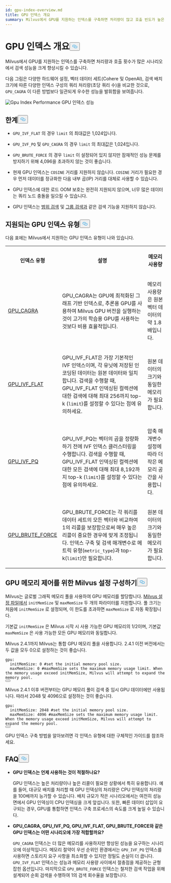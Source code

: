 ```yaml
---
id: gpu-index-overview.md
title: GPU 인덱스 개요
summary: Milvus에서 GPU를 지원하는 인덱스를 구축하면 처리량이 많고 호출 빈도가 높은 시나리오에서 검색 성능을 크게 향상시킬 수 있습니다.
---
```

<h1 id="GPU-Index-Overview" class="common-anchor-header">GPU 인덱스 개요<button data-href="#GPU-Index-Overview" class="anchor-icon" translate="no">
      <svg translate="no"
        aria-hidden="true"
        focusable="false"
        height="20"
        version="1.1"
        viewBox="0 0 16 16"
        width="16"
      >
        <path
          fill="#0092E4"
          fill-rule="evenodd"
          d="M4 9h1v1H4c-1.5 0-3-1.69-3-3.5S2.55 3 4 3h4c1.45 0 3 1.69 3 3.5 0 1.41-.91 2.72-2 3.25V8.59c.58-.45 1-1.27 1-2.09C10 5.22 8.98 4 8 4H4c-.98 0-2 1.22-2 2.5S3 9 4 9zm9-3h-1v1h1c1 0 2 1.22 2 2.5S13.98 12 13 12H9c-.98 0-2-1.22-2-2.5 0-.83.42-1.64 1-2.09V6.25c-1.09.53-2 1.84-2 3.25C6 11.31 7.55 13 9 13h4c1.45 0 3-1.69 3-3.5S14.5 6 13 6z"
        ></path>
      </svg>
    </button></h1><p>Milvus에서 GPU를 지원하는 인덱스를 구축하면 처리량과 호출 횟수가 많은 시나리오에서 검색 성능을 크게 향상시킬 수 있습니다.</p>
<p>다음 그림은 다양한 하드웨어 설정, 벡터 데이터 세트(Cohere 및 OpenAI), 검색 배치 크기에 따른 다양한 인덱스 구성의 쿼리 처리량(초당 쿼리 수)을 비교한 것으로, <code translate="no">GPU_CAGRA</code> 이 다른 방법보다 일관되게 우수한 성능을 발휘함을 보여줍니다.</p>
<p>
  
   <span class="img-wrapper"> <img translate="no" src="/docs/v2.6.x/assets/gpu-index-performance.png" alt="Gpu Index Performance" class="doc-image" id="gpu-index-performance" />
   </span> <span class="img-wrapper"> <span>GPU 인덱스 성능</span> </span></p>
<h2 id="Limits" class="common-anchor-header">한계<button data-href="#Limits" class="anchor-icon" translate="no">
      <svg translate="no"
        aria-hidden="true"
        focusable="false"
        height="20"
        version="1.1"
        viewBox="0 0 16 16"
        width="16"
      >
        <path
          fill="#0092E4"
          fill-rule="evenodd"
          d="M4 9h1v1H4c-1.5 0-3-1.69-3-3.5S2.55 3 4 3h4c1.45 0 3 1.69 3 3.5 0 1.41-.91 2.72-2 3.25V8.59c.58-.45 1-1.27 1-2.09C10 5.22 8.98 4 8 4H4c-.98 0-2 1.22-2 2.5S3 9 4 9zm9-3h-1v1h1c1 0 2 1.22 2 2.5S13.98 12 13 12H9c-.98 0-2-1.22-2-2.5 0-.83.42-1.64 1-2.09V6.25c-1.09.53-2 1.84-2 3.25C6 11.31 7.55 13 9 13h4c1.45 0 3-1.69 3-3.5S14.5 6 13 6z"
        ></path>
      </svg>
    </button></h2><ul>
<li><p><code translate="no">GPU_IVF_FLAT</code> 의 경우 <code translate="no">limit</code> 의 최대값은 1,024입니다.</p></li>
<li><p><code translate="no">GPU_IVF_PQ</code> 및 <code translate="no">GPU_CAGRA</code> 의 경우 <code translate="no">limit</code> 의 최대값은 1,024입니다.</p></li>
<li><p><code translate="no">GPU_BRUTE_FORCE</code> 의 경우 <code translate="no">limit</code> 이 설정되어 있지 않지만 잠재적인 성능 문제를 방지하기 위해 4,096을 초과하지 않는 것이 좋습니다.</p></li>
<li><p>현재 GPU 인덱스는 <code translate="no">COSINE</code> 거리를 지원하지 않습니다. <code translate="no">COSINE</code> 거리가 필요한 경우 먼저 데이터를 정규화한 다음 내부 곱(IP) 거리를 대체로 사용할 수 있습니다.</p></li>
<li><p>GPU 인덱스에 대한 로드 OOM 보호는 완전히 지원되지 않으며, 너무 많은 데이터는 쿼리 노드 충돌을 일으킬 수 있습니다.</p></li>
<li><p>GPU 인덱스는 <a href="/docs/ko/range-search.md">범위 검색</a> 및 <a href="/docs/ko/grouping-search.md">그룹 검색과</a> 같은 검색 기능을 지원하지 않습니다.</p></li>
</ul>
<h2 id="Supported-GPU-index-types" class="common-anchor-header">지원되는 GPU 인덱스 유형<button data-href="#Supported-GPU-index-types" class="anchor-icon" translate="no">
      <svg translate="no"
        aria-hidden="true"
        focusable="false"
        height="20"
        version="1.1"
        viewBox="0 0 16 16"
        width="16"
      >
        <path
          fill="#0092E4"
          fill-rule="evenodd"
          d="M4 9h1v1H4c-1.5 0-3-1.69-3-3.5S2.55 3 4 3h4c1.45 0 3 1.69 3 3.5 0 1.41-.91 2.72-2 3.25V8.59c.58-.45 1-1.27 1-2.09C10 5.22 8.98 4 8 4H4c-.98 0-2 1.22-2 2.5S3 9 4 9zm9-3h-1v1h1c1 0 2 1.22 2 2.5S13.98 12 13 12H9c-.98 0-2-1.22-2-2.5 0-.83.42-1.64 1-2.09V6.25c-1.09.53-2 1.84-2 3.25C6 11.31 7.55 13 9 13h4c1.45 0 3-1.69 3-3.5S14.5 6 13 6z"
        ></path>
      </svg>
    </button></h2><p>다음 표에는 Milvus에서 지원하는 GPU 인덱스 유형이 나와 있습니다.</p>
<table>
   <tr>
     <th><p>인덱스 유형</p></th>
     <th><p>설명</p></th>
     <th><p>메모리 사용량</p></th>
   </tr>
   <tr>
     <td><p><a href="/docs/ko/gpu-cagra.md">GPU_CAGRA</a></p></td>
     <td><p>GPU_CAGRA는 GPU에 최적화된 그래프 기반 인덱스로, 추론용 GPU를 사용하여 Milvus GPU 버전을 실행하는 것이 고가의 학습용 GPU를 사용하는 것보다 비용 효율적입니다.</p></td>
     <td><p>메모리 사용량은 원본 벡터 데이터의 약 1.8배입니다.</p></td>
   </tr>
   <tr>
     <td><p><a href="/docs/ko/gpu-ivf-flat.md">GPU_IVF_FLAT</a></p></td>
     <td><p>GPU_IVF_FLAT은 가장 기본적인 IVF 인덱스이며, 각 유닛에 저장된 인코딩된 데이터는 원본 데이터와 일치합니다. 검색을 수행할 때, GPU_IVF_FLAT 인덱싱된 컬렉션에 대한 검색에 대해 최대 256까지 top-k (<code translate="no">limit</code>)를 설정할 수 있다는 점에 유의하세요.</p></td>
     <td><p>원본 데이터의 크기와 동일한 메모리가 필요합니다.</p></td>
   </tr>
   <tr>
     <td><p><a href="/docs/ko/gpu-ivf-pq.md">GPU_IVF_PQ</a></p></td>
     <td><p>GPU_IVF_PQ는 벡터의 곱을 정량화하기 전에 IVF 인덱스 클러스터링을 수행합니다. 검색을 수행할 때, GPU_IVF_FLAT 인덱싱된 컬렉션에 대한 모든 검색에 대해 최대 8,192까지 top-k (<code translate="no">limit</code>)를 설정할 수 있다는 점에 유의하세요.</p></td>
     <td><p>압축 매개변수 설정에 따라 더 작은 메모리 공간을 사용합니다.</p></td>
   </tr>
   <tr>
     <td><p><a href="/docs/ko/gpu-brute-force.md">GPU_BRUTE_FORCE</a></p></td>
     <td><p>GPU_BRUTE_FORCE는 각 쿼리를 데이터 세트의 모든 벡터와 비교하여 1의 리콜을 보장함으로써 매우 높은 리콜이 중요한 경우에 맞게 조정됩니다. 인덱스 구축 및 검색 매개변수로 메트릭 유형(<code translate="no">metric_type</code>)과 top-k(<code translate="no">limit</code>)만 필요합니다.</p></td>
     <td><p>원본 데이터의 크기와 동일한 메모리가 필요합니다.</p></td>
   </tr>
</table>
<h2 id="Configure-Milvus-settings-for-GPU-memory-control" class="common-anchor-header">GPU 메모리 제어를 위한 Milvus 설정 구성하기<button data-href="#Configure-Milvus-settings-for-GPU-memory-control" class="anchor-icon" translate="no">
      <svg translate="no"
        aria-hidden="true"
        focusable="false"
        height="20"
        version="1.1"
        viewBox="0 0 16 16"
        width="16"
      >
        <path
          fill="#0092E4"
          fill-rule="evenodd"
          d="M4 9h1v1H4c-1.5 0-3-1.69-3-3.5S2.55 3 4 3h4c1.45 0 3 1.69 3 3.5 0 1.41-.91 2.72-2 3.25V8.59c.58-.45 1-1.27 1-2.09C10 5.22 8.98 4 8 4H4c-.98 0-2 1.22-2 2.5S3 9 4 9zm9-3h-1v1h1c1 0 2 1.22 2 2.5S13.98 12 13 12H9c-.98 0-2-1.22-2-2.5 0-.83.42-1.64 1-2.09V6.25c-1.09.53-2 1.84-2 3.25C6 11.31 7.55 13 9 13h4c1.45 0 3-1.69 3-3.5S14.5 6 13 6z"
        ></path>
      </svg>
    </button></h2><p>Milvus는 글로벌 그래픽 메모리 풀을 사용하여 GPU 메모리를 할당합니다. <a href="https://github.com/milvus-io/milvus/blob/master/configs/milvus.yaml#L767-L769">Milvus 설정 파일에서</a> <code translate="no">initMemSize</code> 및 <code translate="no">maxMemSize</code> 두 개의 파라미터를 지원합니다. 풀 크기는 처음에 <code translate="no">initMemSize</code> 로 설정되며, 이 한도를 초과하면 <code translate="no">maxMemSize</code> 로 자동 확장됩니다.</p>
<p>기본값 <code translate="no">initMemSize</code> 은 Milvus 시작 시 사용 가능한 GPU 메모리의 1/2이며, 기본값 <code translate="no">maxMemSize</code> 은 사용 가능한 모든 GPU 메모리와 동일합니다.</p>
<p>Milvus 2.4.1까지 Milvus는 통합 GPU 메모리 풀을 사용합니다. 2.4.1 이전 버전에서는 두 값을 모두 0으로 설정하는 것이 좋습니다.</p>
<pre><code translate="no" class="language-yaml"><span class="hljs-attr">gpu:</span>
  <span class="hljs-attr">initMemSize:</span> <span class="hljs-number">0</span> <span class="hljs-comment">#set the initial memory pool size.</span>
  <span class="hljs-attr">maxMemSize:</span> <span class="hljs-number">0</span> <span class="hljs-comment">#maxMemSize sets the maximum memory usage limit. When the memory usage exceed initMemSize, Milvus will attempt to expand the memory pool. </span>
<button class="copy-code-btn"></button></code></pre>
<p>Milvus 2.4.1 이후 버전부터는 GPU 메모리 풀이 검색 중 임시 GPU 데이터에만 사용됩니다. 따라서 2048 및 4096으로 설정하는 것이 좋습니다.</p>
<pre><code translate="no" class="language-yaml"><span class="hljs-attr">gpu:</span>
  <span class="hljs-attr">initMemSize:</span> <span class="hljs-number">2048</span> <span class="hljs-comment">#set the initial memory pool size.</span>
  <span class="hljs-attr">maxMemSize:</span> <span class="hljs-number">4096</span> <span class="hljs-comment">#maxMemSize sets the maximum memory usage limit. When the memory usage exceed initMemSize, Milvus will attempt to expand the memory pool. </span>
<button class="copy-code-btn"></button></code></pre>
<p>GPU 인덱스 구축 방법을 알아보려면 각 인덱스 유형에 대한 구체적인 가이드를 참조하세요.</p>
<h2 id="FAQ" class="common-anchor-header">FAQ<button data-href="#FAQ" class="anchor-icon" translate="no">
      <svg translate="no"
        aria-hidden="true"
        focusable="false"
        height="20"
        version="1.1"
        viewBox="0 0 16 16"
        width="16"
      >
        <path
          fill="#0092E4"
          fill-rule="evenodd"
          d="M4 9h1v1H4c-1.5 0-3-1.69-3-3.5S2.55 3 4 3h4c1.45 0 3 1.69 3 3.5 0 1.41-.91 2.72-2 3.25V8.59c.58-.45 1-1.27 1-2.09C10 5.22 8.98 4 8 4H4c-.98 0-2 1.22-2 2.5S3 9 4 9zm9-3h-1v1h1c1 0 2 1.22 2 2.5S13.98 12 13 12H9c-.98 0-2-1.22-2-2.5 0-.83.42-1.64 1-2.09V6.25c-1.09.53-2 1.84-2 3.25C6 11.31 7.55 13 9 13h4c1.45 0 3-1.69 3-3.5S14.5 6 13 6z"
        ></path>
      </svg>
    </button></h2><ul>
<li><p><strong>GPU 인덱스는 언제 사용하는 것이 적절하나요?</strong></p>
<p>GPU 인덱스는 높은 처리량이나 높은 리콜이 필요한 상황에서 특히 유용합니다. 예를 들어, 대규모 배치를 처리할 때 GPU 인덱싱의 처리량은 CPU 인덱싱의 처리량을 100배까지 능가할 수 있습니다. 배치 규모가 작은 시나리오에서는 여전히 성능 면에서 GPU 인덱싱이 CPU 인덱싱을 크게 앞섭니다. 또한, 빠른 데이터 삽입이 요구되는 경우, GPU를 통합하면 인덱스 구축 프로세스의 속도를 크게 높일 수 있습니다.</p></li>
<li><p><strong>GPU_CAGRA, GPU_IVF_PQ, GPU_IVF_FLAT, GPU_BRUTE_FORCE와 같은 GPU 인덱스는 어떤 시나리오에 가장 적합할까요?</strong></p>
<p><code translate="no">GPU_CAGRA</code> 인덱스는 더 많은 메모리를 사용하지만 향상된 성능을 요구하는 시나리오에 이상적입니다. 메모리 절약이 우선 순위인 환경에서는 <code translate="no">GPU_IVF_PQ</code> 인덱스를 사용하면 스토리지 요구 사항을 최소화할 수 있지만 정밀도 손실이 더 큽니다. <code translate="no">GPU_IVF_FLAT</code> 인덱스는 성능과 메모리 사용량 사이에서 절충점을 제공하는 균형 잡힌 옵션입니다. 마지막으로 <code translate="no">GPU_BRUTE_FORCE</code> 인덱스는 철저한 검색 작업을 위해 설계되어 순회 검색을 수행하여 1의 검색 회수율을 보장합니다.</p></li>
</ul>
